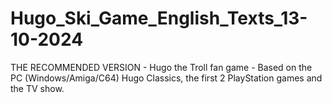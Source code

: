 # Hugo_Ski_Game_English_Texts_13-10-2024
THE RECOMMENDED VERSION - Hugo the Troll fan game - Based on the PC (Windows/Amiga/C64) Hugo Classics, the first 2 PlayStation games and the TV show.


